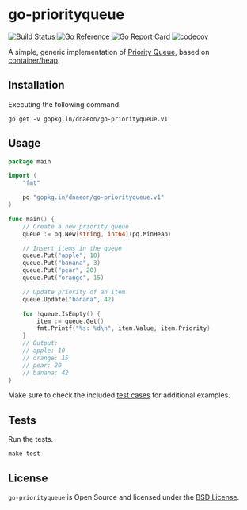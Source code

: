 # go-priorityqueue

[![Build Status](https://github.com/dnaeon/go-priorityqueue/actions/workflows/test.yaml/badge.svg)](https://github.com/dnaeon/go-priorityqueue/actions/workflows/test.yaml/badge.svg)
[![Go Reference](https://pkg.go.dev/badge/gopkg.in/dnaeon/go-priorityqueue.v1.svg)](https://pkg.go.dev/gopkg.in/dnaeon/go-priorityqueue.v1)
[![Go Report Card](https://goreportcard.com/badge/gopkg.in/dnaeon/go-priorityqueue.v1)](https://goreportcard.com/report/gopkg.in/dnaeon/go-priorityqueue.v1)
[![codecov](https://codecov.io/gh/dnaeon/go-priorityqueue/branch/v1/graph/badge.svg)](https://codecov.io/gh/dnaeon/go-priorityqueue)

A simple, generic implementation of [Priority
Queue](https://en.wikipedia.org/wiki/Priority_queue), based on
[container/heap](https://pkg.go.dev/container/heap).

## Installation

Executing the following command.

``` shell
go get -v gopkg.in/dnaeon/go-priorityqueue.v1
```

## Usage

``` go
package main

import (
	"fmt"

	pq "gopkg.in/dnaeon/go-priorityqueue.v1"
)

func main() {
	// Create a new priority queue
	queue := pq.New[string, int64](pq.MinHeap)

	// Insert items in the queue
	queue.Put("apple", 10)
	queue.Put("banana", 3)
	queue.Put("pear", 20)
	queue.Put("orange", 15)

	// Update priority of an item
	queue.Update("banana", 42)

	for !queue.IsEmpty() {
		item := queue.Get()
		fmt.Printf("%s: %d\n", item.Value, item.Priority)
	}
	// Output:
	// apple: 10
	// orange: 15
	// pear: 20
	// banana: 42
}
```

Make sure to check the included [test cases](./priority_queue_test.go) for
additional examples.

## Tests

Run the tests.

``` shell
make test
```

## License

`go-priorityqueue` is Open Source and licensed under the [BSD
License](http://opensource.org/licenses/BSD-2-Clause).
